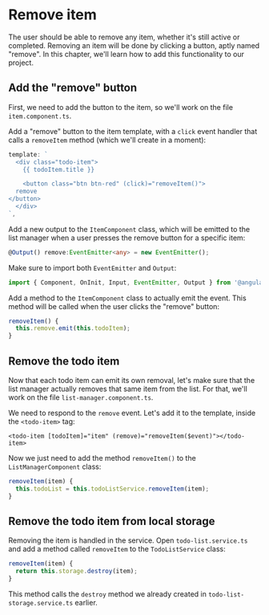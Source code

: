 # Remove item

The user should be able to remove any item, whether it's still active or completed. Removing an item will be done by clicking a button, aptly named "remove". In this chapter, we'll learn how to add this functionality to our project.

## Add the "remove" button

First, we need to add the button to the item, so we'll work on the file `item.component.ts`.

Add a "remove" button to the item template, with a `click` event handler that calls a `removeItem` method \(which we'll create in a moment\):

```typescript
template: `
  <div class="todo-item">
    {{ todoItem.title }}

    <button class="btn btn-red" (click)="removeItem()">
  remove
</button>
  </div>
`,
```

Add a new output to the `ItemComponent` class, which will be emitted to the list manager when a user presses the remove button for a specific item:

```typescript
@Output() remove:EventEmitter<any> = new EventEmitter();
```

Make sure to import both `EventEmitter` and `Output`:

```typescript
import { Component, OnInit, Input, EventEmitter, Output } from '@angular/core';
```

Add a method to the `ItemComponent` class to actually emit the event. This method will be called when the user clicks the "remove" button:

```typescript
removeItem() {
  this.remove.emit(this.todoItem);
}
```

## Remove the todo item

Now that each todo item can emit its own removal, let's make sure that the list manager actually removes that same item from the list. For that, we'll work on the file `list-manager.component.ts`.

We need to respond to the `remove` event. Let's add it to the template, inside the `<todo-item>` tag:

```markup
<todo-item [todoItem]="item" (remove)="removeItem($event)"></todo-item>
```

Now we just need to add the method `removeItem()` to the `ListManagerComponent` class:

```typescript
removeItem(item) {
  this.todoList = this.todoListService.removeItem(item);
}
```

## Remove the todo item from local storage

Removing the item is handled in the service. Open `todo-list.service.ts` and add a method called `removeItem` to the `TodoListService` class:

```typescript
removeItem(item) {
  return this.storage.destroy(item);
}
```

This method calls the `destroy` method we already created in `todo-list-storage.service.ts` earlier.

